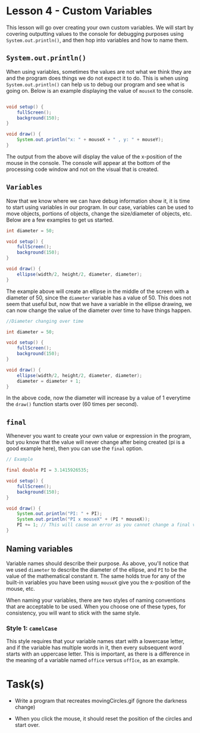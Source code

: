 # Lesson 4 - Custom Variables

This lesson will go over creating your own custom variables.  We will start by covering outputting values to the console for debugging purposes using `System.out.println()`, and then hop into variables and how to name them.

## `System.out.println()`

When using variables, sometimes the values are not what we think they are and the program does things we do not expect it to do. This is when using `System.out.println()` can help us to debug our program and see what is going on. Below is an example displaying the value of `mouseX` to the console.

```java

void setup() {
    fullScreen();  
    background(150);
}

void draw() {
    System.out.println("x: " + mouseX + " , y: " + mouseY);
}
```

The output from the above will display the value of the x-position of the mouse in the console.  The console will appear at the bottom of the processing code window and not on the visual that is created.


## `Variables`
Now that we know where we can have debug information show it, it is time to start using variables in our program. In our case, variables can be used to move objects, portions of objects, change the size/diameter of objects, etc. Below are a few examples to get us started.

```java
int diameter = 50;

void setup() {
    fullScreen();  
    background(150);
}

void draw() {
    ellipse(width/2, height/2, diameter, diameter);
}
```

The example above will create an ellipse in the middle of the screen with a diameter of 50, since the `diameter` variable has a value of 50. This does not seem that useful but, now that we have a variable in the ellipse drawing, we can now change the value of the diameter over time to have things happen.

```java
//Diameter changing over time

int diameter = 50;

void setup() {
    fullScreen();
    background(150);
}

void draw() {
    ellipse(width/2, height/2, diameter, diameter);
    diameter = diameter + 1;
}
```

In the above code, now the diameter will increase by a value of 1 everytime the `draw()` function starts over (60 times per second).


## `final`
Whenever you want to create your own value or expression in the program, but you know that the value will never change after being created (pi is a good example here), then you can use the `final` option.

```java
// Example

final double PI = 3.1415926535;

void setup() {
    fullScreen();
    background(150);
}

void draw() {
    System.out.println("PI: " + PI);
    System.out.println("PI x mouseX" + (PI * mouseX));
    PI += 1; // This will cause an error as you cannot change a final variable.
}
```

## Naming variables
Variable names should describe their purpose. As above, you'll notice that we used `diameter` to describe the diameter of the ellipse, and `PI` to be the value of the mathematical constant π. The same holds true for any of the built-in variables you have been using `mouseX` give you the x-position of the mouse, etc.

When naming your variables, there are two styles of naming conventions that are acceptable to be used. When you choose one of these types, for consistency, you will want to stick with the same style.

### Style 1: `camelCase` 
This style requires that your variable names start with a lowercase letter, and if the variable has multiple words in it, then every subsequent word starts with an uppercase letter. This is important, as there is a difference in the meaning of a variable named `office` versus `offIce`, as an example.

# Task(s)


- Write a program that recreates movingCircles.gif (ignore the darkness change)

- When you click the mouse, it should reset the position of the circles and start over.